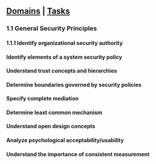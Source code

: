 [Domains](../index.md) | [Tasks](index.md)
---

### 1.1 General Security Principles

#### 1.1.1 Identify organizational security authority
#### Identify elements of a system security policy
#### Understand trust concepts and hierarchies
#### Determine boundaries governed by security policies
#### Specify complete mediation
#### Determine least common mechanism
#### Understand open design concepts
#### Analyze psychological acceptability/usability
#### Understand the importance of consistent measurement
